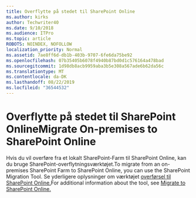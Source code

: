 ```yaml
---
title: Overflytte på stedet til SharePoint Online
ms.author: kirks
author: Techwriter40
ms.date: 9/10/2018
ms.audience: ITPro
ms.topic: article
ROBOTS: NOINDEX, NOFOLLOW
localization_priority: Normal
ms.assetid: 7ae8ff6d-db1b-403b-9707-6fe6da75be92
ms.openlocfilehash: 07b35405b6078f4940b87bd0d1c576164a478bad
ms.sourcegitcommit: 1d98db8acb9959aba3b5e308a567ade6b62da56c
ms.translationtype: MT
ms.contentlocale: da-DK
ms.lasthandoff: 08/22/2019
ms.locfileid: "36544532"
---
```

# <a name="migrate-on-premises-to-sharepoint-online"></a><span data-ttu-id="75218-102">Overflytte på stedet til SharePoint Online</span><span class="sxs-lookup"><span data-stu-id="75218-102">Migrate On-premises to SharePoint Online</span></span>

<span data-ttu-id="75218-103">Hvis du vil overføre fra et lokalt SharePoint-Farm til SharePoint Online, kan du bruge SharePoint-overflytningsværktøjet.</span><span class="sxs-lookup"><span data-stu-id="75218-103">To migrate from an on-premises SharePoint Farm to SharePoint Online, you can use the SharePoint Migration Tool.</span></span> <span data-ttu-id="75218-104">Se yderligere oplysninger om værktøjet [overførsel til SharePoint Online.](https://go.microsoft.com/fwlink/?linkid=2019574)</span><span class="sxs-lookup"><span data-stu-id="75218-104">For additional information about the tool, see [Migrate to SharePoint Online.](https://go.microsoft.com/fwlink/?linkid=2019574)</span></span>
  

